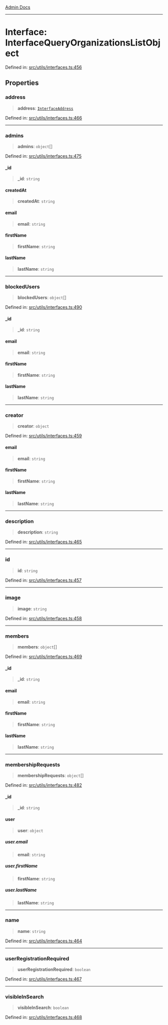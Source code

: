 [Admin Docs](/)

***

# Interface: InterfaceQueryOrganizationsListObject

Defined in: [src/utils/interfaces.ts:456](https://github.com/PalisadoesFoundation/talawa-admin/blob/main/src/utils/interfaces.ts#L456)

## Properties

### address

> **address**: [`InterfaceAddress`](InterfaceAddress.md)

Defined in: [src/utils/interfaces.ts:466](https://github.com/PalisadoesFoundation/talawa-admin/blob/main/src/utils/interfaces.ts#L466)

***

### admins

> **admins**: `object`[]

Defined in: [src/utils/interfaces.ts:475](https://github.com/PalisadoesFoundation/talawa-admin/blob/main/src/utils/interfaces.ts#L475)

#### \_id

> **\_id**: `string`

#### createdAt

> **createdAt**: `string`

#### email

> **email**: `string`

#### firstName

> **firstName**: `string`

#### lastName

> **lastName**: `string`

***

### blockedUsers

> **blockedUsers**: `object`[]

Defined in: [src/utils/interfaces.ts:490](https://github.com/PalisadoesFoundation/talawa-admin/blob/main/src/utils/interfaces.ts#L490)

#### \_id

> **\_id**: `string`

#### email

> **email**: `string`

#### firstName

> **firstName**: `string`

#### lastName

> **lastName**: `string`

***

### creator

> **creator**: `object`

Defined in: [src/utils/interfaces.ts:459](https://github.com/PalisadoesFoundation/talawa-admin/blob/main/src/utils/interfaces.ts#L459)

#### email

> **email**: `string`

#### firstName

> **firstName**: `string`

#### lastName

> **lastName**: `string`

***

### description

> **description**: `string`

Defined in: [src/utils/interfaces.ts:465](https://github.com/PalisadoesFoundation/talawa-admin/blob/main/src/utils/interfaces.ts#L465)

***

### id

> **id**: `string`

Defined in: [src/utils/interfaces.ts:457](https://github.com/PalisadoesFoundation/talawa-admin/blob/main/src/utils/interfaces.ts#L457)

***

### image

> **image**: `string`

Defined in: [src/utils/interfaces.ts:458](https://github.com/PalisadoesFoundation/talawa-admin/blob/main/src/utils/interfaces.ts#L458)

***

### members

> **members**: `object`[]

Defined in: [src/utils/interfaces.ts:469](https://github.com/PalisadoesFoundation/talawa-admin/blob/main/src/utils/interfaces.ts#L469)

#### \_id

> **\_id**: `string`

#### email

> **email**: `string`

#### firstName

> **firstName**: `string`

#### lastName

> **lastName**: `string`

***

### membershipRequests

> **membershipRequests**: `object`[]

Defined in: [src/utils/interfaces.ts:482](https://github.com/PalisadoesFoundation/talawa-admin/blob/main/src/utils/interfaces.ts#L482)

#### \_id

> **\_id**: `string`

#### user

> **user**: `object`

##### user.email

> **email**: `string`

##### user.firstName

> **firstName**: `string`

##### user.lastName

> **lastName**: `string`

***

### name

> **name**: `string`

Defined in: [src/utils/interfaces.ts:464](https://github.com/PalisadoesFoundation/talawa-admin/blob/main/src/utils/interfaces.ts#L464)

***

### userRegistrationRequired

> **userRegistrationRequired**: `boolean`

Defined in: [src/utils/interfaces.ts:467](https://github.com/PalisadoesFoundation/talawa-admin/blob/main/src/utils/interfaces.ts#L467)

***

### visibleInSearch

> **visibleInSearch**: `boolean`

Defined in: [src/utils/interfaces.ts:468](https://github.com/PalisadoesFoundation/talawa-admin/blob/main/src/utils/interfaces.ts#L468)
